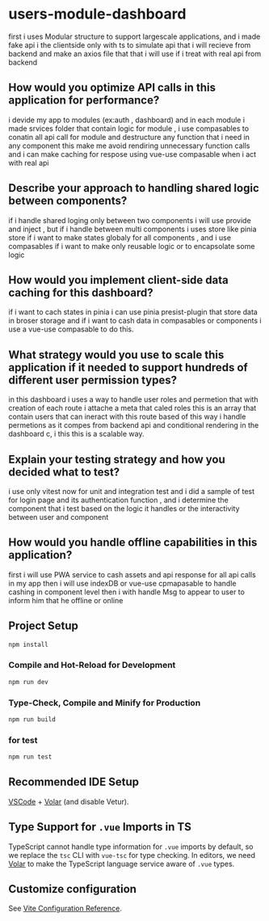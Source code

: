 # users-module-dashboard

first i uses Modular structure to support largescale applications, and i made fake api i the clientside only
with ts to simulate api that i will recieve from backend and make an axios file that that i will use
if i treat with real api from backend

## How would you optimize API calls in this application for performance?

i devide my app to modules (ex:auth , dashboard) and in each module i made srvices folder that
contain logic for module , i use compasables to conatin all api call for module and destructure
any function that i need in any component this make me avoid rendiring unnecessary function calls
and i can make caching for respose using vue-use compasable when i act with real api

## Describe your approach to handling shared logic between components?

if i handle shared loging only between two components i will use provide and inject , but
if i handle between multi components i uses store like pinia store if i want to make states
globaly for all components , and i use compasables if i want to make only reusable logic or to
encapsolate some logic

## How would you implement client-side data caching for this dashboard?

if i want to cach states in pinia i can use pinia presist-plugin that store data in broser storage
and if i want to cash data in compasables or components i use a vue-use compasable to do this.

## What strategy would you use to scale this application if it needed to support hundreds of different user permission types?

in this dashboard i uses a way to handle user roles and permetion that with creation of each route
i attache a meta that caled roles this is an array that contain users that can ineract with this route
based of this way i handle permetions as it compes from backend api and conditional rendering in the dashboard
c, i this this is a scalable way.

## Explain your testing strategy and how you decided what to test?

i use only vitest now for unit and integration test and i did a sample of test for login page
and its authentication function , and i determine the component that i test based on the logic
it handles or the interactivity between user and component

## How would you handle offline capabilities in this application?

first i will use PWA service to cash assets and api response for all api calls in my app
then i will use indexDB or vue-use cpmapasable to handle cashing in component level
then i with handle Msg to appear to user to inform him that he offline or online

## Project Setup

```sh
npm install
```

### Compile and Hot-Reload for Development

```sh
npm run dev
```

### Type-Check, Compile and Minify for Production

```sh
npm run build
```

### for test

```sh
npm run test
```

## Recommended IDE Setup

[VSCode](https://code.visualstudio.com/) + [Volar](https://marketplace.visualstudio.com/items?itemName=Vue.volar) (and disable Vetur).

## Type Support for `.vue` Imports in TS

TypeScript cannot handle type information for `.vue` imports by default, so we replace the `tsc` CLI with `vue-tsc` for type checking. In editors, we need [Volar](https://marketplace.visualstudio.com/items?itemName=Vue.volar) to make the TypeScript language service aware of `.vue` types.

## Customize configuration

See [Vite Configuration Reference](https://vite.dev/config/).
